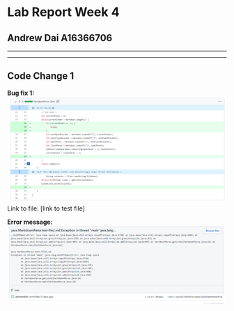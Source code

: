 # Lab Report Week 4
## Andrew Dai A16366706
---
---
## Code Change 1
**Bug fix 1:**
![bugfix1](bugfix1.png)
Link to file:
[link to test file] 

**Error message:**
![bug1](bug1.png)